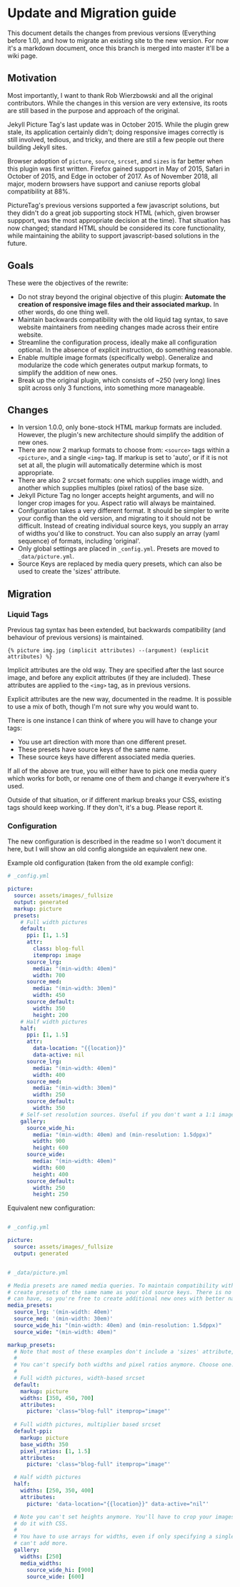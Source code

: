 # Update and Migration guide

This document details the changes from previous versions (Everything before 1.0), and how to migrate
an existing site to the new version. For now it's a markdown document, once this branch is merged
into master it'll be a wiki page.

## Motivation

Most importantly, I want to thank Rob Wierzbowski and all the original contributors.  While the
changes in this version are very extensive, its roots are still based in the purpose and approach of
the original.

Jekyll Picture Tag's last update was in October 2015. While the plugin grew stale, its application
certainly didn't; doing responsive images correctly is still involved, tedious, and tricky, and
there are still a few people out there building Jekyll sites.

Browser adoption of `picture`, `source`, `srcset`, and `sizes` is far better when this plugin was
first written. Firefox gained support in May of 2015, Safari in October of 2015, and Edge in october
of 2017. As of November 2018, all major, modern browsers have support and caniuse reports global
compatibility at 88%. 

PictureTag's previous versions supported a few javascript solutions, but they didn't do a great job 
supporting stock HTML (which, given browser suppport, was the most appropriate decision at the time).
That situation has now changed; standard HTML should be considered its core functionality, while 
maintaining the ability to support javascript-based solutions in the future.

## Goals

These were the objectives of the rewrite:

-   Do not stray beyond the original objective of this plugin: **Automate the creation of responsive
    image files and their associated markup.** In other words, do one thing well.
-   Maintain backwards compatibility with the old liquid tag syntax, to save website maintainers from
    needing changes made across their entire website.
-   Streamline the configuration process, ideally make all configuration optional. In the absence of
    explicit instruction, do something reasonable.
-   Enable multiple image formats (specifically webp). Generalize and modularize the code which
    generates output markup formats, to simplify the addition of new ones.
-   Break up the original plugin, which consists of ~250 (very long) lines split across only 3
    functions, into something more manageable.

## Changes

-   In version 1.0.0, only bone-stock HTML markup formats are included. However, the plugin's new
    architecture should simplify the addition of new ones.
-   There are now 2 markup formats to choose from: `<source>` tags within a `<picture>`, and a single
    `<img>` tag. If markup is set to 'auto', or if it is not set at all, the plugin will automatically
    determine which is most appropriate.
-   There are also 2 srcset formats: one which supplies image width, and another which supplies
    multiples (pixel ratios) of the base size.
-   Jekyll Picture Tag no longer accepts height arguments, and will no longer crop images for you.
    Aspect ratio will always be maintained.
-   Configuration takes a very different format. It should be simpler to write your config than the
    old version, and migrating to it should not be difficult. Instead of creating individual source
    keys, you supply an array of widths you'd like to construct. You can also supply an array (yaml
    sequence) of formats, including 'original'.
-   Only global settings are placed in `_config.yml`. Presets are moved to `_data/picture.yml`.
-   Source Keys are replaced by media query presets, which can also be used to create the 'sizes'
    attribute.

## Migration

### Liquid Tags

Previous tag syntax has been extended, but backwards compatibility (and behaviour of previous
versions) is maintained. 

`{% picture img.jpg (implicit attributes) --(argument) (explicit attributes) %}`

Implicit attributes are the old way. They are specified after the last source image, and before any
explicit attributes (if they are included). These attributes are applied to the `<img>` tag, as in
previous versions.

Explicit attributes are the new way, documented in the readme. It is possible to use a mix of both,
though I'm not sure why you would want to.

There is one instance I can think of where you will have to change your tags:

* You use art direction with more than one different preset.
* These presets have source keys of the same name.
* These source keys have different associated media queries.

If all of the above are true, you will either have to pick one media query which works for both, or
rename one of them and change it everywhere it's used.

Outside of that situation, or if different markup breaks your CSS, existing tags should keep
working. If they don't, it's a bug. Please report it.

### Configuration

The new configuration is described in the readme so I won't document it here, but I will show an old
config alongside an equivalent new one.

Example old configuration (taken from the old example config):

```yml
# _config.yml

picture:
  source: assets/images/_fullsize
  output: generated
  markup: picture
  presets:
    # Full width pictures
    default:
      ppi: [1, 1.5]
      attr:
        class: blog-full
        itemprop: image
      source_lrg:
        media: "(min-width: 40em)"
        width: 700
      source_med:
        media: "(min-width: 30em)"
        width: 450
      source_default:
        width: 350
        height: 200
    # Half width pictures
    half:
      ppi: [1, 1.5]
      attr:
        data-location: "{{location}}"
        data-active: nil
      source_lrg:
        media: "(min-width: 40em)"
        width: 400
      source_med:
        media: "(min-width: 30em)"
        width: 250
      source_default:
        width: 350
    # Self-set resolution sources. Useful if you don't want a 1:1 image size to dppx ratio.
    gallery:
      source_wide_hi:
        media: "(min-width: 40em) and (min-resolution: 1.5dppx)"
        width: 900
        height: 600
      source_wide:
        media: "(min-width: 40em)"
        width: 600
        height: 400
      source_default:
        width: 250
        height: 250

```

Equivalent new configuration:

```yml

# _config.yml

picture:
  source: assets/images/_fullsize
  output: generated

```

```yml

# _data/picture.yml

# Media presets are named media queries. To maintain compatibility with your tags, you need to
# create presets of the same name as your old source keys. There is no limit to how many of them you
# can have, so you're free to create additional new ones with better names to use going forward.
media_presets:
  source_lrg: '(min-width: 40em)'
  source_med: '(min-width: 30em)'
  source_wide_hi: "(min-width: 40em) and (min-resolution: 1.5dppx)"
  source_wide: "(min-width: 40em)"

markup_presets:
  # Note that most of these examples don't include a 'sizes' attribute, which you probably want.
  #
  # You can't specify both widths and pixel ratios anymore. Choose one.
  #
  # Full width pictures, width-based srcset
  default:
    markup: picture
    widths: [350, 450, 700]
    attributes:
      picture: 'class="blog-full" itemprop="image"'
      
  # Full width pictures, multiplier based srcset
  default-ppi:
    markup: picture
    base_width: 350
    pixel_ratios: [1, 1.5]
    attributes:
      picture: 'class="blog-full" itemprop="image"'

  # Half width pictures
  half:
    widths: [250, 350, 400]
    attributes: 
      picture: 'data-location="{{location}}" data-active="nil"'

  # Note you can't set heights anymore. You'll have to crop your images either ahead of time, or
  # do it with CSS.
  # 
  # You have to use arrays for widths, even if only specifying a single value. There's no reason you
  # can't add more.
  gallery:
    widths: [250]
    media_widths:
      source_wide_hi: [900]
      source_wide: [600]

```

